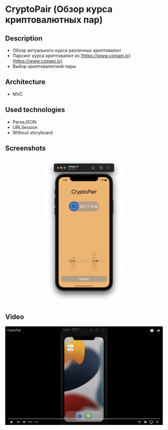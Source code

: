 # CryptoPair (Обзор курса криптовалютных пар)
## Description
* Обзор актуального курса различных криптовалют
* Парсинг курса криптовалют из [https://www.coinapi.io](https://www.coinapi.io)
* Выбор криптовалютной пары
## Architecture
* MVC
## Used technologies
* ParseJSON
* URLSession
* Without storyboard
## Screenshots
<p align="center">
  <img src = "https://github.com/daniilsimakhin/CryptoPair/blob/main/Source/Снимок%20экрана%202022-05-23%20в%2001.20.00.png" width="250"/>
</p>

## Video
[![Alt text for your video](https://github.com/daniilsimakhin/CryptoPair/blob/main/Source/Снимок%20экрана%202022-05-23%20в%2002.01.12.png)](https://youtu.be/QVYmPq3LMN8)
